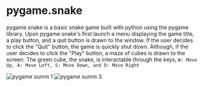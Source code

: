 # pygame.snake
pygame.snake is a basic snake game built with python using the pygame library. Upon pygame.snake's first launch a menu displaying the game title, a play button, and a quit button is drawn to the window. If the user decides to click the "Quit" button, the game is quickly shut down. Although, if the user decides to click the "Play" button, a maze of cubes is drawn to the screen. The green cube, the snake, is interactable through the keys, ```W: Move Up, A: Move Left, S: Move Down, and D: Move Right```

![pygame summ 1](https://user-images.githubusercontent.com/75189508/208195364-41b2f3bb-4baf-41b8-a74f-000fa014532d.png)
![pygame summ 3](https://user-images.githubusercontent.com/75189508/208195361-8cabf1fa-0585-4658-99f6-f363f06dc5c8.png)
